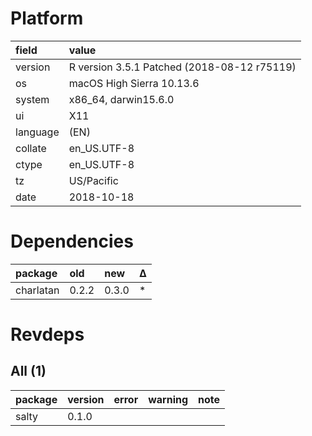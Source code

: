 # Platform

|field    |value                                       |
|:--------|:-------------------------------------------|
|version  |R version 3.5.1 Patched (2018-08-12 r75119) |
|os       |macOS High Sierra 10.13.6                   |
|system   |x86_64, darwin15.6.0                        |
|ui       |X11                                         |
|language |(EN)                                        |
|collate  |en_US.UTF-8                                 |
|ctype    |en_US.UTF-8                                 |
|tz       |US/Pacific                                  |
|date     |2018-10-18                                  |

# Dependencies

|package   |old   |new   |Δ  |
|:---------|:-----|:-----|:--|
|charlatan |0.2.2 |0.3.0 |*  |

# Revdeps

## All (1)

|package |version |error |warning |note |
|:-------|:-------|:-----|:-------|:----|
|salty   |0.1.0   |      |        |     |

